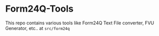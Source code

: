 # Form24Q-Tools
This repo contains various tools like Form24Q Text File converter, FVU Generator, etc.. at `src/form24q`

